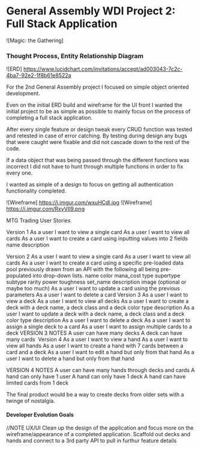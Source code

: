 # General Assembly WDI Project 2: Full Stack Application

![Magic: the Gathering]

### Thought Process, Entity Relationship Diagram

![ERD] https://www.lucidchart.com/invitations/accept/ad003043-7c2c-4ba7-92e2-1f8b61e8522a

For the 2nd General Assembly project I focused on simple object oriented development.

Even on the initial ERD build and wireframe for the UI front I wanted the initial project to be as simple as possible to mainly focus on the process of completing a full stack application.

After every single feature or design tweak every CRUD function was tested and retested in case of error catching.
By testing during design any bugs that were caught were fixable and did not cascade down to the rest of the code.

If a data object that was being passed through the different functions was incorrect I did not have to hunt through multiple functions in order to fix every one.

I wanted as simple of a design to focus on getting all authentication functionality completed.

![Wireframe] https://i.imgur.com/wxuHCdl.jpg
![Wireframe] https://i.imgur.com/RxyVIl9.png

MTG Trading User Stories

Version 1
	As a user I want to view a single card
	As a user I want to view all cards
As a user I want to create a card using inputting values into 2 fields
 name description

Version 2
As a user I want to view a single card
As a user I want to view all cards
As a user I want to create a card using a specific pre-loaded data pool previously drawn from an API with the following all being pre-populated into drop-down lists. name color mana_cost type supertype subtype rarity power toughness set_name description image (optional or maybe too much)
As a user I want to update a card using the previous parameters
As a user I want to delete a card
Version 3
As a user I want to view a deck
As a user I want to view all decks
As a user I want to create a deck with a deck name, a deck class and a deck color type description
As a user I want to update a deck with a deck name, a deck class and a deck color type description
As a user I want to delete a deck
As a user I want to assign a single deck to a card
As a user I want to assign multiple cards to a deck VERSION 3 NOTES A user can have many decks A deck can have many cards 
Version 4
As a user I want to view a hand
As a user I want to view all hands
As a user I want to create a hand with 7 cards between a card and a deck
As a user I want to edit a hand but only from that hand
As a user I want to delete a hand but only from that hand

VERSION 4 NOTES A user can have many hands through decks and cards A hand can only have 1 user A hand can only have 1 deck A hand can have limited cards from 1 deck

The final product would be a way to create decks from older sets with a twinge of nostalgia.

#### Developer Evolution Goals
//NOTE
UX/UI
Clean up the design of the application and focus more on the wireframe/appearance of a completed application.
Scaffold out decks and hands and connect to a 3rd party API to pull in furthur feature details
